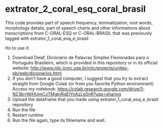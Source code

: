 # extrator_2_coral_esq_coral_brasil
This code provides part of speech frequency, lemmatization, root words, morphology details, part of speech charts and other informations about transcriptions from C-ORAL-ESQ or C-ORAL-BRASIL that was previously tagged with extrator_1_coral_esq_e_brasil

Ho to use it:

1) Download Delaf, Dicionário de Palavras Simples Flexionadas para o Português Brasileiro, which is provided in this repository or in its official website: http://www.nilc.icmc.usp.br/nilc/projects/unitex-pb/web/dicionarios.html
2) If you don't have a good computer, I suggest that you try to extract straight from Google Colab (or from you favorite Python environment) 
Access my notebook: https://colab.research.google.com/drive/1-NZ3krrWiHUmCJTMgtnRqEjYnAzLg5nR?usp=sharing 
4) Upload the dataframe that you made using extrator_1_coral_esq_e_brasil repository
5) Run the file
6) Restart runtime
7) Run the file again, type its filnename and wait. 


